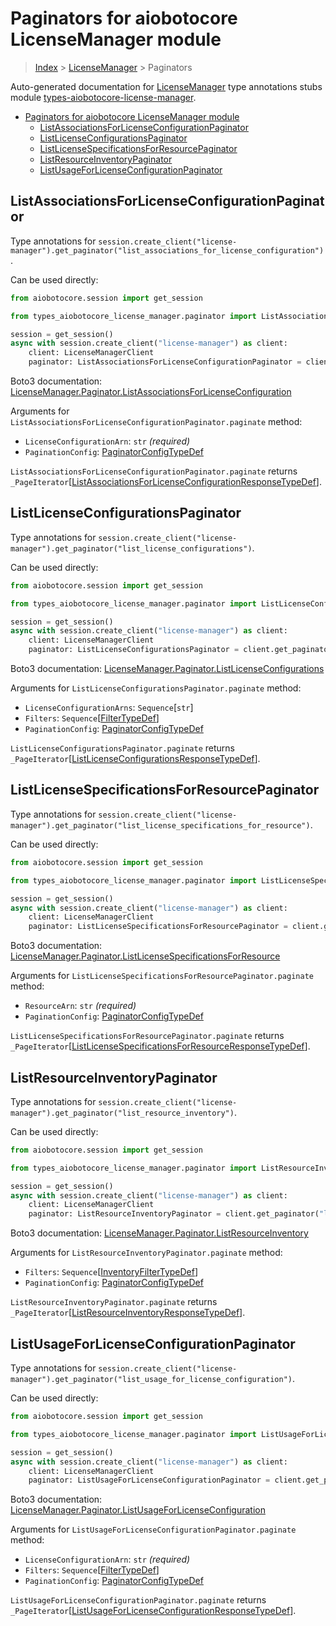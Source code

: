 <a id="paginators-for-aiobotocore-licensemanager-module"></a>

# Paginators for aiobotocore LicenseManager module

> [Index](..) > [LicenseManager](.) > Paginators

Auto-generated documentation for
[LicenseManager](https://boto3.amazonaws.com/v1/documentation/api/latest/reference/services/license-manager.html#LicenseManager)
type annotations stubs module
[types-aiobotocore-license-manager](https://pypi.org/project/types-aiobotocore-license-manager/).

- [Paginators for aiobotocore LicenseManager module](#paginators-for-aiobotocore-licensemanager-module)
  - [ListAssociationsForLicenseConfigurationPaginator](#listassociationsforlicenseconfigurationpaginator)
  - [ListLicenseConfigurationsPaginator](#listlicenseconfigurationspaginator)
  - [ListLicenseSpecificationsForResourcePaginator](#listlicensespecificationsforresourcepaginator)
  - [ListResourceInventoryPaginator](#listresourceinventorypaginator)
  - [ListUsageForLicenseConfigurationPaginator](#listusageforlicenseconfigurationpaginator)

<a id="listassociationsforlicenseconfigurationpaginator"></a>

## ListAssociationsForLicenseConfigurationPaginator

Type annotations for
`session.create_client("license-manager").get_paginator("list_associations_for_license_configuration")`.

Can be used directly:

```python
from aiobotocore.session import get_session

from types_aiobotocore_license_manager.paginator import ListAssociationsForLicenseConfigurationPaginator

session = get_session()
async with session.create_client("license-manager") as client:
    client: LicenseManagerClient
    paginator: ListAssociationsForLicenseConfigurationPaginator = client.get_paginator("list_associations_for_license_configuration")
```

Boto3 documentation:
[LicenseManager.Paginator.ListAssociationsForLicenseConfiguration](https://boto3.amazonaws.com/v1/documentation/api/latest/reference/services/license-manager.html#LicenseManager.Paginator.ListAssociationsForLicenseConfiguration)

Arguments for `ListAssociationsForLicenseConfigurationPaginator.paginate`
method:

- `LicenseConfigurationArn`: `str` *(required)*
- `PaginationConfig`:
  [PaginatorConfigTypeDef](./type_defs.md#paginatorconfigtypedef)

`ListAssociationsForLicenseConfigurationPaginator.paginate` returns
`_PageIterator`\[[ListAssociationsForLicenseConfigurationResponseTypeDef](./type_defs.md#listassociationsforlicenseconfigurationresponsetypedef)\].

<a id="listlicenseconfigurationspaginator"></a>

## ListLicenseConfigurationsPaginator

Type annotations for
`session.create_client("license-manager").get_paginator("list_license_configurations")`.

Can be used directly:

```python
from aiobotocore.session import get_session

from types_aiobotocore_license_manager.paginator import ListLicenseConfigurationsPaginator

session = get_session()
async with session.create_client("license-manager") as client:
    client: LicenseManagerClient
    paginator: ListLicenseConfigurationsPaginator = client.get_paginator("list_license_configurations")
```

Boto3 documentation:
[LicenseManager.Paginator.ListLicenseConfigurations](https://boto3.amazonaws.com/v1/documentation/api/latest/reference/services/license-manager.html#LicenseManager.Paginator.ListLicenseConfigurations)

Arguments for `ListLicenseConfigurationsPaginator.paginate` method:

- `LicenseConfigurationArns`: `Sequence`\[`str`\]
- `Filters`: `Sequence`\[[FilterTypeDef](./type_defs.md#filtertypedef)\]
- `PaginationConfig`:
  [PaginatorConfigTypeDef](./type_defs.md#paginatorconfigtypedef)

`ListLicenseConfigurationsPaginator.paginate` returns
`_PageIterator`\[[ListLicenseConfigurationsResponseTypeDef](./type_defs.md#listlicenseconfigurationsresponsetypedef)\].

<a id="listlicensespecificationsforresourcepaginator"></a>

## ListLicenseSpecificationsForResourcePaginator

Type annotations for
`session.create_client("license-manager").get_paginator("list_license_specifications_for_resource")`.

Can be used directly:

```python
from aiobotocore.session import get_session

from types_aiobotocore_license_manager.paginator import ListLicenseSpecificationsForResourcePaginator

session = get_session()
async with session.create_client("license-manager") as client:
    client: LicenseManagerClient
    paginator: ListLicenseSpecificationsForResourcePaginator = client.get_paginator("list_license_specifications_for_resource")
```

Boto3 documentation:
[LicenseManager.Paginator.ListLicenseSpecificationsForResource](https://boto3.amazonaws.com/v1/documentation/api/latest/reference/services/license-manager.html#LicenseManager.Paginator.ListLicenseSpecificationsForResource)

Arguments for `ListLicenseSpecificationsForResourcePaginator.paginate` method:

- `ResourceArn`: `str` *(required)*
- `PaginationConfig`:
  [PaginatorConfigTypeDef](./type_defs.md#paginatorconfigtypedef)

`ListLicenseSpecificationsForResourcePaginator.paginate` returns
`_PageIterator`\[[ListLicenseSpecificationsForResourceResponseTypeDef](./type_defs.md#listlicensespecificationsforresourceresponsetypedef)\].

<a id="listresourceinventorypaginator"></a>

## ListResourceInventoryPaginator

Type annotations for
`session.create_client("license-manager").get_paginator("list_resource_inventory")`.

Can be used directly:

```python
from aiobotocore.session import get_session

from types_aiobotocore_license_manager.paginator import ListResourceInventoryPaginator

session = get_session()
async with session.create_client("license-manager") as client:
    client: LicenseManagerClient
    paginator: ListResourceInventoryPaginator = client.get_paginator("list_resource_inventory")
```

Boto3 documentation:
[LicenseManager.Paginator.ListResourceInventory](https://boto3.amazonaws.com/v1/documentation/api/latest/reference/services/license-manager.html#LicenseManager.Paginator.ListResourceInventory)

Arguments for `ListResourceInventoryPaginator.paginate` method:

- `Filters`:
  `Sequence`\[[InventoryFilterTypeDef](./type_defs.md#inventoryfiltertypedef)\]
- `PaginationConfig`:
  [PaginatorConfigTypeDef](./type_defs.md#paginatorconfigtypedef)

`ListResourceInventoryPaginator.paginate` returns
`_PageIterator`\[[ListResourceInventoryResponseTypeDef](./type_defs.md#listresourceinventoryresponsetypedef)\].

<a id="listusageforlicenseconfigurationpaginator"></a>

## ListUsageForLicenseConfigurationPaginator

Type annotations for
`session.create_client("license-manager").get_paginator("list_usage_for_license_configuration")`.

Can be used directly:

```python
from aiobotocore.session import get_session

from types_aiobotocore_license_manager.paginator import ListUsageForLicenseConfigurationPaginator

session = get_session()
async with session.create_client("license-manager") as client:
    client: LicenseManagerClient
    paginator: ListUsageForLicenseConfigurationPaginator = client.get_paginator("list_usage_for_license_configuration")
```

Boto3 documentation:
[LicenseManager.Paginator.ListUsageForLicenseConfiguration](https://boto3.amazonaws.com/v1/documentation/api/latest/reference/services/license-manager.html#LicenseManager.Paginator.ListUsageForLicenseConfiguration)

Arguments for `ListUsageForLicenseConfigurationPaginator.paginate` method:

- `LicenseConfigurationArn`: `str` *(required)*
- `Filters`: `Sequence`\[[FilterTypeDef](./type_defs.md#filtertypedef)\]
- `PaginationConfig`:
  [PaginatorConfigTypeDef](./type_defs.md#paginatorconfigtypedef)

`ListUsageForLicenseConfigurationPaginator.paginate` returns
`_PageIterator`\[[ListUsageForLicenseConfigurationResponseTypeDef](./type_defs.md#listusageforlicenseconfigurationresponsetypedef)\].
